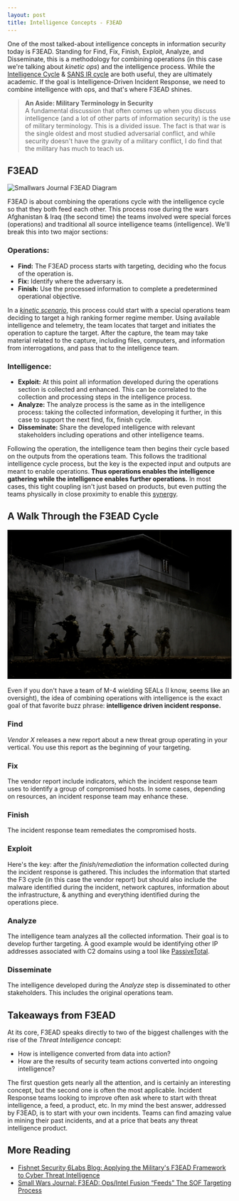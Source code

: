 ```yaml
---
layout: post
title: Intelligence Concepts - F3EAD
---
```


One of the most talked-about intelligence concepts in information security today is F3EAD. Standing for Find, Fix, Finish, Exploit, Analyze, and Disseminate, this is a methodology for combining operations (in this case we're talking about _kinetic ops_) and the intelligence process. While the [Intelligence Cycle](http://sroberts.github.io/2015/02/16/cycles-intelligence/) & [SANS IR cycle](http://sroberts.github.io/2015/03/18/sans-ir/) are both useful, they are ultimately academic. If the goal is Intelligence-Driven Incident Response, we need to combine intelligence with ops, and that's where F3EAD shines.

> <i class="fa fa-comments-o fa-3x pull-left"></i> __An Aside: Military Terminology in Security__ <br/>A fundamental discussion that often comes up when you discuss intelligence (and a lot of other parts of information security) is the use of military terminology. This is a divided issue. The fact is that war is the single oldest and most studied adversarial conflict, and while security doesn't have the gravity of a military conflict, I do find that the military has much to teach us.

## F3EAD

![Smallwars Journal F3EAD Diagram](http://smallwarsjournal.com/sites/default/files/F3.jpg)

F3EAD is about combining the operations cycle with the intelligence cycle so that they both feed each other. This process rose during the wars Afghanistan & Iraq (the second time) the teams involved were special forces (operations) and traditional all source intelligence teams (intelligence). We'll break this into two major sections:

### Operations:
- __Find:__ The F3EAD process starts with targeting, deciding who the focus of the operation is.
- __Fix:__ Identify where the adversary is.
- __Finish:__ Use the processed information to complete a predetermined operational objective.

In a [_kinetic scenario_](http://en.wikipedia.org/wiki/Kinetic_military_action), this process could start with a special operations team deciding to target a high ranking former regime member. Using available intelligence and telemetry, the team locates that target and initiates the operation to capture the target. After the capture, the team may take material related to the capture, including files, computers, and information from interrogations, and pass that to the intelligence team.

### Intelligence:
- __Exploit:__ At this point all information developed during the operations section is collected and enhanced. This can be correlated to the collection and processing steps in the intelligence process.
- __Analyze:__ The analyze process is the same as in the intelligence process: taking the collected information, developing it further, in this case to support the next find, fix, finish cycle.
- __Disseminate:__ Share the developed intelligence with relevant stakeholders including operations and other intelligence teams.

Following the operation, the intelligence team then begins their cycle based on the outputs from the operations team. This follows the traditional intelligence cycle process, but the key is the expected input and outputs are meant to enable operations. __Thus operations enables the intelligence gathering while the intelligence enables further operations.__ In most cases, this tight coupling isn't just based on products, but even putting the teams physically in close proximity to enable this [synergy](http://cdn.meme.am/instances/58776835.jpg).

## A Walk Through the F3EAD Cycle

![Super Special Forces](/public/zero-dark-thirty1.jpg)

Even if you don't have a team of M-4 wielding SEALs (I know, seems like an oversight), the idea of combining operations with intelligence is the exact goal of that favorite buzz phrase: __intelligence driven incident response.__

### <i class="fa fa-angle-double-right"></i> Find
_Vendor X_ releases a new report about a new threat group operating in your vertical. You use this report as the beginning of your targeting.

### <i class="fa fa-angle-double-right"></i> Fix
The vendor report include indicators, which the incident response team uses to identify a group of compromised hosts. In some cases, depending on resources, an incident response team may enhance these.

### <i class="fa fa-angle-double-right"></i> Finish
The incident response team remediates the compromised hosts.

### <i class="fa fa-angle-double-right"></i> Exploit
Here's the key: after the _finish/remediation_ the information collected during the incident response is gathered. This includes the information that started the F3 cycle (in this case the vendor report) but should also include the malware identified during the incident, network captures, information about the infrastructure, & anything and everything identified during the operations piece.

### <i class="fa fa-angle-double-right"></i> Analyze
The intelligence team analyzes all the collected information. Their goal is to develop further targeting. A good example would be identifying other IP addresses associated with C2 domains using a tool like [PassiveTotal](https://www.passivetotal.org).

### <i class="fa fa-angle-double-right"></i> Disseminate
The intelligence developed during the _Analyze_ step is disseminated to other stakeholders. This includes the original operations team.

## Takeaways from F3EAD

At its core, F3EAD speaks directly to two of the biggest challenges with the rise of the _Threat Intelligence_ concept:

- How is intelligence converted from data into action?
- How are the results of security team actions converted into ongoing intelligence?

The first question gets nearly all the attention, and is certainly an interesting concept, but the second one is often the most applicable. Incident Response teams looking to improve often ask where to start with threat intelligence, a feed, a product, etc. In my mind the best answer, addressed by F3EAD, is to start with your own incidents. Teams can find amazing value in mining their past incidents, and at a price that beats any threat intelligence product.

## More Reading
- [Fishnet Security 6Labs Blog: Applying the Military's F3EAD Framework to Cyber Threat Intelligence ](https://www.fishnetsecurity.com/6labs/blog/applying-militarys-f3ead-framework-cyber-threat-intelligence)
- [Small Wars Journal: F3EAD: Ops/Intel Fusion “Feeds” The SOF Targeting Process](http://smallwarsjournal.com/jrnl/art/f3ead-opsintel-fusion-%E2%80%9Cfeeds%E2%80%9D-the-sof-targeting-process)
